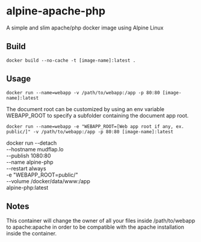 # alpine-apache-php
A simple and slim apache/php docker image using Alpine Linux

## Build
`docker build --no-cache -t [image-name]:latest .`

## Usage

`docker run --name=webapp -v /path/to/webapp:/app -p 80:80 [image-name]:latest`

The document root can be customized by using an env variable WEBAPP_ROOT to specify a subfolder containing the document app root.

`docker run --name=webapp -e "WEBAPP_ROOT=[Web app root if any, ex. public/]" -v /path/to/webapp:/app -p 80:80 [image-name]:latest`


docker run --detach \
       --hostname mudflap.lo \
       --publish 1080:80 \
       --name alpine-php \
       --restart always \
       -e "WEBAPP_ROOT=public/" \
       --volume /docker/data/www:/app \
       alpine-php:latest


## Notes 
This container will change the owner of all your files inside /path/to/webapp to apache:apache in order to be compatible with the apache installation inside the container.